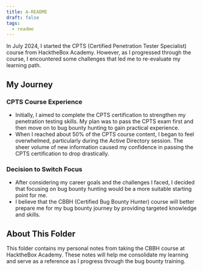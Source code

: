 ```yaml
---
title: A-README
draft: false
tags:
  - readme
---
```

In July 2024, I started the CPTS (Certified Penetration Tester Specialist) course from HacktheBox Academy. However, as I progressed through the course, I encountered some challenges that led me to re-evaluate my learning path.

## My Journey

### CPTS Course Experience

- Initially, I aimed to complete the CPTS certification to strengthen my penetration testing skills. My plan was to pass the CPTS exam first and then move on to bug bounty hunting to gain practical experience.
- When I reached about 50% of the CPTS course content, I began to feel overwhelmed, particularly during the Active Directory session. The sheer volume of new information caused my confidence in passing the CPTS certification to drop drastically.

### Decision to Switch Focus

- After considering my career goals and the challenges I faced, I decided that focusing on bug bounty hunting would be a more suitable starting point for me.
- I believe that the CBBH (Certified Bug Bounty Hunter) course will better prepare me for my bug bounty journey by providing targeted knowledge and skills.

## About This Folder

This folder contains my personal notes from taking the CBBH course at HacktheBox Academy. These notes will help me consolidate my learning and serve as a reference as I progress through the bug bounty training.

